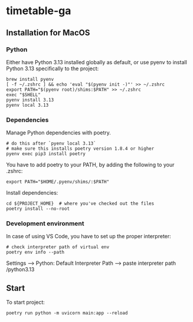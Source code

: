# timetable-ga

## Installation for MacOS

### Python

Either have Python 3.13 installed globally as default, or use pyenv to install Python 3.13 specifically to the project:

```
brew install pyenv
[ -f ~/.zshrc ] && echo 'eval "$(pyenv init -)"' >> ~/.zshrc
export PATH="$(pyenv root)/shims:$PATH" >> ~/.zshrc
exec "$SHELL"
pyenv install 3.13
pyenv local 3.13
```

### Dependencies

Manage Python dependencies with poetry.

```
# do this after `pyenv local 3.13`
# make sure this installs poetry version 1.8.4 or higher
pyenv exec pip3 install poetry
```

You have to add poetry to your PATH, by adding the following to your .zshrc:

```
export PATH="$HOME/.pyenv/shims/:$PATH"
```

Install dependencies:

```
cd ${PROJECT_HOME}  # where you've checked out the files
poetry install --no-root
```

### Development environment

In case of using VS Code, you have to set up the proper interpreter:

```
# check interpreter path of virtual env
poetry env info --path
```

Settings --> Python: Default Interpreter Path --> paste interpreter path /python3.13


## Start

To start project:

```
poetry run python -m uvicorn main:app --reload
```
